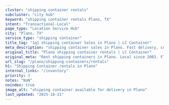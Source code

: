 ```yaml
---
cluster: "shipping container rentals"
subcluster: "city hub"
keyword: "shipping container rentals Plano, TX"
intent: "Transactional-Local"
page_type: "Location Service Hub"
city: "Plano, TX"
service_type: "shipping container"
title_tag: "1q1 shipping container Sales in Plano | LC Container"
meta_description: "shipping container sales in Plano. Fast delivery, competitive pricing. Serving shipping containers area. Quote ID: WVZ. Call (214) 524-4168 for your free quote today."
original_title: "Plano shipping container rentals | LC Container"
original_meta: "Rent shipping containers in Plano. Local since 2003. Flexible rental terms. Same-week delivery available. Get your free quote — call (214) 524-4168 today."
url_slug: "/plano/shipping-containers/rentals"
h1: "Shipping Container rentals in Plano"
internal_links: "/inventory"
priority: 3
notes: "NaN"
noindex: true
image_alt: "shipping container available for delivery in Plano"
last_updated: "2025-10-21"
---
```


<!-- TODO: Add unique city/inventory copy, images, and internal links here. -->
